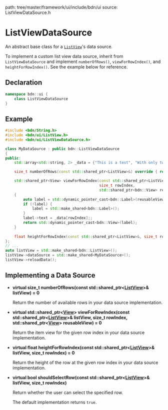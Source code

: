 path: tree/master/framework/ui/include/bdn/ui
source: ListViewDataSource.h

# ListViewDataSource

An abstract base class for a [`ListView`](list_view.md)'s data source.

To implement a custom list view data source, inherit from `ListViewDataSource` and implement `numberOfRows()`, `viewForRowIndex()`, and `heightForRowIndex()`. See the example below for reference.

## Declaration

```C++
namespace bdn::ui {
	class ListViewDataSource
}
```

## Example

```C++
#include <bdn/String.h>
#include <bdn/ui/ListView.h>
#include <bdn/ui/ListViewDataSource.h>

class MyDataSource : public bdn::ListViewDataSource
{
public:
	std::array<std::string, 2> _data = {"This is a test", "With only two lines of text"};

	size_t numberOfRows(const std::shared_ptr<ListView>&) override { return 2; }

	std::shared_ptr<View> viewForRowIndex(const std::shared_ptr<ListView>&,
										  size_t rowIndex, 
		 								  std::shared_ptr<bdn::View> reusableView) override
	{
		auto label = std::dynamic_pointer_cast<bdn::Label>(reusableView);
		if (!label) {
			label = std::make_shared<bdn::Label>();
		}
		label->text = _data[rowIndex];;
		return std::dynamic_pointer_cast<bdn::View>(label);
	}
	
	float heightForRowIndex(const std::shared_ptr<ListView>&, size_t rowIndex) override { return 25; }
};
// ...
auto listView = std::make_shared<bdn::ListView>();
listView->dataSource = std::make_shared<MyDataSource>();
listView->reloadData();
```

## Implementing a Data Source

* **virtual size_t numberOfRows(const std::shared_ptr<[ListView](list_view.md)>& listView) = 0**

	Return the number of available rows in your data source implementation.

* **virtual std::shared_ptr<[View](view.md)\> viewForRowIndex(const std::shared_ptr<[ListView](list_view.md)>& listView, size_t rowIndex, std::shared_ptr<[View](view.md)\> reusableView) = 0**

	Return the item view for the given row index in your data source implementation.

* **virtual float heightForRowIndex(const std::shared_ptr<[ListView](list_view.md)>& listView, size_t rowIndex) = 0**

	Return the height of the row at the given row index in your data source implementation.

* **virtual bool shouldSelectRow(const std::shared_ptr<[ListView](list_view.md)>& listView, size_t rowIndex)**

	Return whether the user can select the specified row.

	The default implementation returns `true`.
